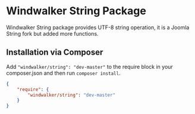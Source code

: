 # Windwalker String Package

Windwalker String package provides UTF-8 string operation, it is a Joomla String fork but added more functions.

## Installation via Composer

Add `"windwalker/string": "dev-master"` to the require block in your composer.json and then run `composer install`.

```json
{
	"require": {
		"windwalker/string": "dev-master"
	}
}
```
